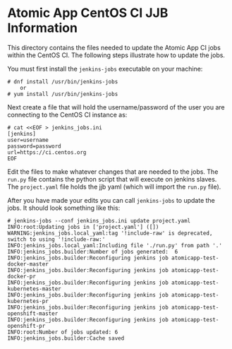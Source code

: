 # Atomic App CentOS CI JJB Information

This directory contains the files needed to update the Atomic App
CI jobs within the CentOS CI. The following steps illustrate how
to update the jobs.

You must first install the `jenkins-jobs` executable on your machine:

```
# dnf install /usr/bin/jenkins-jobs
    or
# yum install /usr/bin/jenkins-jobs
```

Next create a file that will hold the username/password of the user
you are connecting to the CentOS CI instance as:

```
# cat <<EOF > jenkins_jobs.ini
[jenkins]
user=username
password=password
url=https://ci.centos.org
EOF
```

Edit the files to make whatever changes that are needed to the jobs.
The `run.py` file contains the python script that will execute on
jenkins slaves. The `project.yaml` file holds the jjb yaml (which will
import the `run.py` file).

After you have made your edits you can call `jenkins-jobs` to update
the jobs. It should look something like this:

```
# jenkins-jobs --conf jenkins_jobs.ini update project.yaml
INFO:root:Updating jobs in ['project.yaml'] ([])
WARNING:jenkins_jobs.local_yaml:tag '!include-raw' is deprecated, switch to using '!include-raw:'
INFO:jenkins_jobs.local_yaml:Including file './run.py' from path '.'
INFO:jenkins_jobs.builder:Number of jobs generated:  6
INFO:jenkins_jobs.builder:Reconfiguring jenkins job atomicapp-test-docker-master
INFO:jenkins_jobs.builder:Reconfiguring jenkins job atomicapp-test-docker-pr
INFO:jenkins_jobs.builder:Reconfiguring jenkins job atomicapp-test-kubernetes-master
INFO:jenkins_jobs.builder:Reconfiguring jenkins job atomicapp-test-kubernetes-pr
INFO:jenkins_jobs.builder:Reconfiguring jenkins job atomicapp-test-openshift-master
INFO:jenkins_jobs.builder:Reconfiguring jenkins job atomicapp-test-openshift-pr
INFO:root:Number of jobs updated: 6
INFO:jenkins_jobs.builder:Cache saved
```
